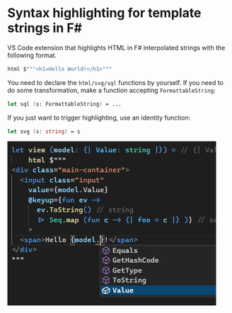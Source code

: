 # Syntax highlighting for template strings in F#

VS Code extension that highlights HTML in F# interpolated strings with the following format.

```fsharp
html $"""<h1>Hello World!</h1>"""
```

You need to declare the `html/svg/sql` functions by yourself. If you need to do some transformation, make a function accepting `FormattableString`:

```fsharp
let sql (s: FormattableString) = ...
```

If you just want to trigger highlighting, use an identity function:

```fsharp
let svg (s: string) = s
```

![Example](screenshot.png)